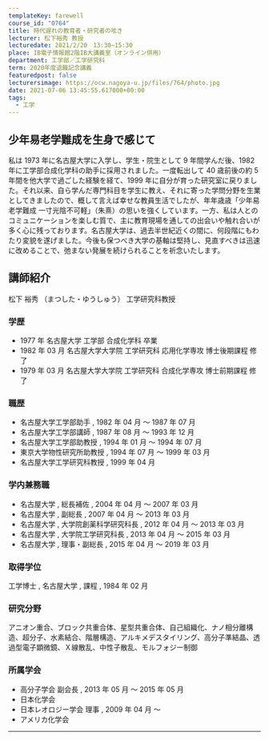 ```yaml
---
templateKey: farewell
course_id: "0764"
title: 時代遅れの教育者・研究者の呟き
lecturer: 松下裕秀 教授
lecturedate: 2021/2/20　13:30~15:30
place: IB電子情報館2階IB大講義室（オンライン併用）
department: 工学部／工学研究科
term: 2020年度退職記念講義
featuredpost: false
lecturersimage: https://ocw.nagoya-u.jp/files/764/photo.jpg
date: 2021-07-06 13:45:55.617000+00:00
tags:
  - 工学
---
```


## 少年易老学難成を生身で感じて

私は 1973 年に名古屋大学に入学し、学生・院生として 9 年間学んだ後、1982 年に工学部合成化学科の助手に採用されました。一度転出して 40 歳前後の約 5 年間を他大学で過ごした経験を経て、1999 年に自分が育った研究室に戻りました。それ以来、自ら学んだ専門科目を学生に教え、それに寄った学問分野を生業としてきましたので、概して言えば幸せな教員生活でしたが、年年歳歳「少年易老学難成 一寸光陰不可軽」（朱熹）の思いを強くしています。一方、私は人とのコミュニケーションを楽しむ質で、主に教育現場を通しての出会いや触れ合いが多く心に残っております。名古屋大学は、過去半世紀近くの間に、何段階にもわたり変貌を遂げました。今後も保つべき大学の基軸は堅持し、見直すべきは迅速に改めることで、弛まない発展を続けられることを祈念いたします。

## 講師紹介

松下 裕秀 （まつした・ゆうしゅう） 工学研究科教授

### 学歴

- 1977 年 名古屋大学 工学部 合成化学科 卒業
- 1982 年 03 月 名古屋大学大学院 工学研究科 応用化学専攻 博士後期課程 修了
- 1979 年 03 月 名古屋大学大学院 工学研究科 合成化学専攻 博士前期課程 修了

### 職歴

- 名古屋大学工学部助手 , 1982 年 04 月 ～ 1987 年 07 月
- 名古屋大学工学部講師 , 1987 年 08 月 ～ 1993 年 12 月
- 名古屋大学工学部助教授 , 1994 年 01 月 ～ 1994 年 07 月
- 東京大学物性研究所助教授 , 1994 年 07 月 ～ 1999 年 03 月
- 名古屋大学工学研究科教授 , 1999 年 04 月

### 学内兼務職

- 名古屋大学 , 総長補佐 , 2004 年 04 月 ～ 2007 年 03 月
- 名古屋大学 , 副総長 , 2007 年 04 月 ～ 2013 年 03 月
- 名古屋大学 , 大学院創薬科学研究科長 , 2012 年 04 月 ～ 2013 年 03 月
- 名古屋大学 , 大学院工学研究科長 , 2013 年 04 月 ～ 2015 年 03 月
- 名古屋大学 , 理事・副総長 , 2015 年 04 月 ～ 2019 年 03 月

### 取得学位

工学博士 , 名古屋大学 , 課程 , 1984 年 02 月

### 研究分野

アニオン重合、ブロック共重合体、星型共重合体、自己組織化、ナノ相分離構造、超分子、水素結合、階層構造、アルキメデスタイリング、高分子準結晶、透過型電子顕微鏡、Ｘ線散乱、中性子散乱、モルフォジー制御

### 所属学会

- 高分子学会 副会長 , 2013 年 05 月 ～ 2015 年 05 月
- 日本化学会
- 日本レオロジー学会 理事 , 2009 年 04 月 ～
- アメリカ化学会

---
